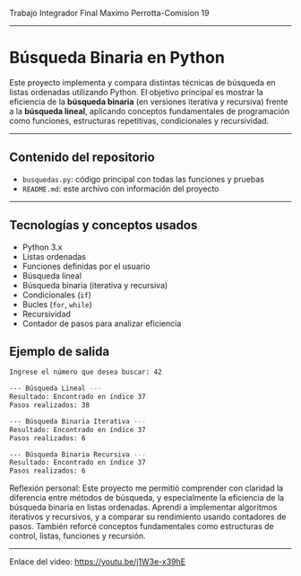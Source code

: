 Trabajo Integrador Final
Maximo Perrotta-Comision 19

---

#  Búsqueda Binaria en Python

Este proyecto implementa y compara distintas técnicas de búsqueda en listas ordenadas utilizando Python. El objetivo principal es mostrar la eficiencia de la **búsqueda binaria** (en versiones iterativa y recursiva) frente a la **búsqueda lineal**, aplicando conceptos fundamentales de programación como funciones, estructuras repetitivas, condicionales y recursividad.

---

## Contenido del repositorio

- `busquedas.py`: código principal con todas las funciones y pruebas
- `README.md`: este archivo con información del proyecto

---

## Tecnologías y conceptos usados

- Python 3.x
- Listas ordenadas
- Funciones definidas por el usuario
- Búsqueda lineal
- Búsqueda binaria (iterativa y recursiva)
- Condicionales (`if`)
- Bucles (`for`, `while`)
- Recursividad
- Contador de pasos para analizar eficiencia


##  Ejemplo de salida

```bash
Ingrese el número que desea buscar: 42

--- Búsqueda Lineal ---
Resultado: Encontrado en índice 37
Pasos realizados: 38

--- Búsqueda Binaria Iterativa ---
Resultado: Encontrado en índice 37
Pasos realizados: 6

--- Búsqueda Binaria Recursiva ---
Resultado: Encontrado en índice 37
Pasos realizados: 6

```
Reflexión personal: Este proyecto me permitió comprender con claridad la diferencia entre métodos de búsqueda, y especialmente la eficiencia de la búsqueda binaria en listas ordenadas. Aprendí a implementar algoritmos iterativos y recursivos, y a comparar su rendimiento usando contadores de pasos. También reforcé conceptos fundamentales como estructuras de control, listas, funciones y recursión.

---
Enlace del video: https://youtu.be/j1W3e-x39hE
